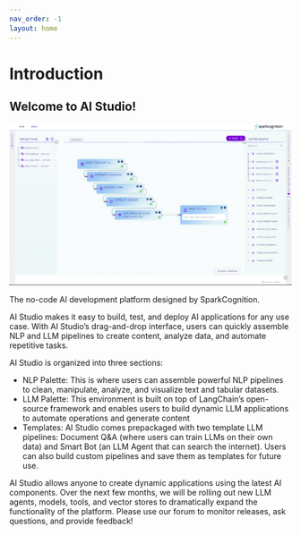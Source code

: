 ```yaml
---
nav_order: -1
layout: home
---
```

# Introduction

## Welcome to AI Studio! 
<img src="images/Screenshot_Introduction.png"/>

The no-code AI development platform designed by SparkCognition.


AI Studio makes it easy to build, test, and deploy AI applications for any use case. With AI Studio’s drag-and-drop interface, users can quickly assemble NLP and LLM pipelines to create content, analyze data, and automate repetitive tasks.

AI Studio is organized into three sections:
* NLP Palette: This is where users can assemble powerful NLP pipelines to clean, manipulate, analyze, and visualize text and tabular datasets. 
* LLM Palette: This environment is built on top of LangChain’s open-source framework and enables users to build dynamic LLM applications to automate operations and generate content
* Templates: AI Studio comes prepackaged with two template LLM pipelines: Document Q&A (where users can train LLMs on their own data) and Smart Bot (an LLM Agent that can search the internet). Users can also build custom pipelines and save them as templates for future use. 

AI Studio allows anyone to create dynamic applications using the latest AI components. Over the next few months, we will be rolling out new LLM agents, models, tools, and vector stores to dramatically expand the functionality of the platform. Please use our forum to monitor releases, ask questions, and provide feedback!